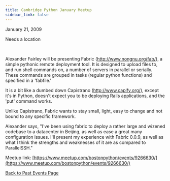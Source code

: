 ```yaml
---
title: Cambridge Python January Meetup
sidebar_link: false
---
```


January 21, 2009


Needs a location

   

Alexander Fairley will be presenting Fabric (http://www.nongnu.org/fab/), a simple pythonic remote deployment tool. It is designed to upload files to, and run shell commands on, a number of servers in parallel or serially. These commands are grouped in tasks (regular python functions) and specified in a 'fabfile.'

It is a bit like a dumbed down Capistrano (http://www.capify.org/), except it's in Python, doesn't expect you to be deploying Rails applications, and the 'put' command works.

Unlike Capistrano, Fabric wants to stay small, light, easy to change and not bound to any specific framework.

Alexander says, "I've been using fabric to deploy a rather large and wizened codebase to a datacenter in Beijing, as well as ease a great many configuration issues. I'll present my experience with Fabric 0.0.9, as well as what I think the strengths and weaknesses of it are as compared to ParallelSSH."


Meetup link: [https://www.meetup.com/bostonpython/events/9266630/](https://www.meetup.com/bostonpython/events/9266630/)

[Back to Past Events Page](index.md)